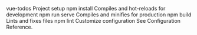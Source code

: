 vue-todos
Project setup
npm install
Compiles and hot-reloads for development
npm run serve
Compiles and minifies for production
npm build
Lints and fixes files
npm lint
Customize configuration
See Configuration Reference.
